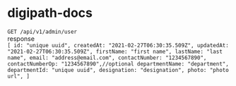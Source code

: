 # digipath-docs

``GET /api/v1/admin/user``</br>
response</br>
``[
id: "unique uuid",
createdAt: "2021-02-27T06:30:35.509Z",
updatedAt: "2021-02-27T06:30:35.509Z",
firstName: "first name",
lastName: "last name",
email: "address@email.com",
contactNumber: "1234567890",
contactNumberOp: "1234567890",//optional
departmentName: "department",
departmentId: "unique uuid",
designation: "designation",
photo: "photo url",
]``
